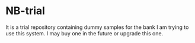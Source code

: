 # NB-trial
It is a trial repository containing dummy samples for the bank
I am trying to use this system. I may buy one in the future or upgrade this one. 
